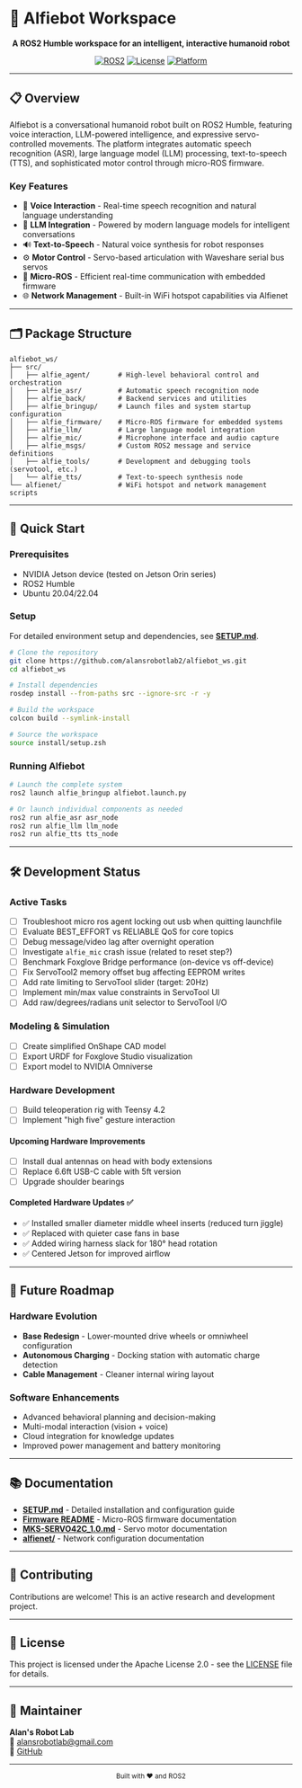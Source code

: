 # 🤖 Alfiebot Workspace

<div align="center">

**A ROS2 Humble workspace for an intelligent, interactive humanoid robot**

[![ROS2](https://img.shields.io/badge/ROS2-Humble-blue.svg)](https://docs.ros.org/en/humble/)
[![License](https://img.shields.io/badge/License-Apache%202.0-brightgreen.svg)](LICENSE)
[![Platform](https://img.shields.io/badge/Platform-Jetson-76B900.svg)](https://developer.nvidia.com/embedded/jetson)

</div>

---

## 📋 Overview

Alfiebot is a conversational humanoid robot built on ROS2 Humble, featuring voice interaction, LLM-powered intelligence, and expressive servo-controlled movements. The platform integrates automatic speech recognition (ASR), large language model (LLM) processing, text-to-speech (TTS), and sophisticated motor control through micro-ROS firmware.

### Key Features

- 🎤 **Voice Interaction** - Real-time speech recognition and natural language understanding
- 🧠 **LLM Integration** - Powered by modern language models for intelligent conversations
- 🔊 **Text-to-Speech** - Natural voice synthesis for robot responses
- ⚙️ **Motor Control** - Servo-based articulation with Waveshare serial bus servos
- 📡 **Micro-ROS** - Efficient real-time communication with embedded firmware
- 🌐 **Network Management** - Built-in WiFi hotspot capabilities via Alfienet

---

## 🗂️ Package Structure

```
alfiebot_ws/
├── src/
│   ├── alfie_agent/       # High-level behavioral control and orchestration
│   ├── alfie_asr/         # Automatic speech recognition node
│   ├── alfie_back/        # Backend services and utilities
│   ├── alfie_bringup/     # Launch files and system startup configuration
│   ├── alfie_firmware/    # Micro-ROS firmware for embedded systems
│   ├── alfie_llm/         # Large language model integration
│   ├── alfie_mic/         # Microphone interface and audio capture
│   ├── alfie_msgs/        # Custom ROS2 message and service definitions
│   ├── alfie_tools/       # Development and debugging tools (servotool, etc.)
│   └── alfie_tts/         # Text-to-speech synthesis node
└── alfienet/              # WiFi hotspot and network management scripts
```

---

## 🚀 Quick Start

### Prerequisites

- NVIDIA Jetson device (tested on Jetson Orin series)
- ROS2 Humble
- Ubuntu 20.04/22.04

### Setup

For detailed environment setup and dependencies, see **[SETUP.md](SETUP.md)**.

```bash
# Clone the repository
git clone https://github.com/alansrobotlab2/alfiebot_ws.git
cd alfiebot_ws

# Install dependencies
rosdep install --from-paths src --ignore-src -r -y

# Build the workspace
colcon build --symlink-install

# Source the workspace
source install/setup.zsh
```

### Running Alfiebot

```bash
# Launch the complete system
ros2 launch alfie_bringup alfiebot.launch.py

# Or launch individual components as needed
ros2 run alfie_asr asr_node
ros2 run alfie_llm llm_node
ros2 run alfie_tts tts_node
```

---

## 🛠️ Development Status

### Active Tasks

- [ ] Troubleshoot micro ros agent locking out usb when quitting launchfile
- [ ] Evaluate BEST_EFFORT vs RELIABLE QoS for core topics
- [ ] Debug message/video lag after overnight operation
- [ ] Investigate `alfie_mic` crash issue (related to reset step?)
- [ ] Benchmark Foxglove Bridge performance (on-device vs off-device)
- [ ] Fix ServoTool2 memory offset bug affecting EEPROM writes
- [ ] Add rate limiting to ServoTool slider (target: 20Hz)
- [ ] Implement min/max value constraints in ServoTool UI
- [ ] Add raw/degrees/radians unit selector to ServoTool I/O

### Modeling & Simulation

- [ ] Create simplified OnShape CAD model
- [ ] Export URDF for Foxglove Studio visualization
- [ ] Export model to NVIDIA Omniverse

### Hardware Development

- [ ] Build teleoperation rig with Teensy 4.2
- [ ] Implement "high five" gesture interaction

#### Upcoming Hardware Improvements

- [ ] Install dual antennas on head with body extensions
- [ ] Replace 6.6ft USB-C cable with 5ft version
- [ ] Upgrade shoulder bearings

#### Completed Hardware Updates ✅

- ✅ Installed smaller diameter middle wheel inserts (reduced turn jiggle)
- ✅ Replaced with quieter case fans in base
- ✅ Added wiring harness slack for 180° head rotation
- ✅ Centered Jetson for improved airflow

---

## 🔮 Future Roadmap

### Hardware Evolution

- **Base Redesign** - Lower-mounted drive wheels or omniwheel configuration
- **Autonomous Charging** - Docking station with automatic charge detection
- **Cable Management** - Cleaner internal wiring layout

### Software Enhancements

- Advanced behavioral planning and decision-making
- Multi-modal interaction (vision + voice)
- Cloud integration for knowledge updates
- Improved power management and battery monitoring

---

## 📚 Documentation

- **[SETUP.md](SETUP.md)** - Detailed installation and configuration guide
- **[Firmware README](src/alfie_firmware/README.md)** - Micro-ROS firmware documentation
- **[MKS-SERVO42C_1.0.md](MKS-SERVO42C_1.0.md)** - Servo motor documentation
- **[alfienet/](alfienet/)** - Network configuration documentation

---

## 🤝 Contributing

Contributions are welcome! This is an active research and development project.

---

## 📄 License

This project is licensed under the Apache License 2.0 - see the [LICENSE](LICENSE) file for details.

---

## 👤 Maintainer

**Alan's Robot Lab**  
📧 alansrobotlab@gmail.com  
🔗 [GitHub](https://github.com/alansrobotlab2)

---

<div align="center">
  <sub>Built with ❤️ and ROS2</sub>
</div>



